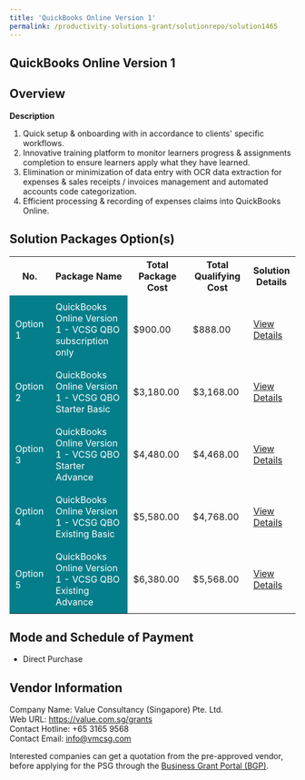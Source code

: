 ```yaml
---
title: 'QuickBooks Online Version 1'
permalink: /productivity-solutions-grant/solutionrepo/solution1465
---
```


## QuickBooks Online Version 1

## Overview

**Description**

1) Quick setup & onboarding with in accordance to clients' specific workflows.
2) Innovative training platform to monitor learners progress & assignments completion to ensure learners apply what they have learned.
3) Elimination or minimization of data entry with OCR data extraction for expenses & sales receipts / invoices management and automated accounts code categorization. 
4) Efficient processing & recording of expenses claims into QuickBooks Online.

## Solution Packages Option(s)

<table>
<tr>
<th><b>No.</b></th>
<th><b>Package Name</b></th>
<th><b>Total Package Cost</b></th>
<th><b>Total Qualifying Cost</b></th>
<th><b>Solution Details</b></th>
</tr>
<tr>
<td style='padding: 10px; background-color: #037E8A; color: #FFFFFF;'>Option 1</td>
<td style='padding: 10px; background-color: #037E8A; color: #FFFFFF;'>QuickBooks Online Version 1 - VCSG QBO subscription only</td>
<td style='padding: 10px;'>$900.00</td>
<td style='padding: 10px;'>$888.00</td>
<td style='padding: 10px;'><a href='/images/psg/Value_Consultancy_20200541_Desensitised_Annex_3_Part_1.pdf' target='_blank'>View Details</a></td>
</tr>
<tr>
<td style='padding: 10px; background-color: #037E8A; color: #FFFFFF;'>Option 2</td>
<td style='padding: 10px; background-color: #037E8A; color: #FFFFFF;'>QuickBooks Online Version 1 - VCSG QBO Starter Basic</td>
<td style='padding: 10px;'>$3,180.00</td>
<td style='padding: 10px;'>$3,168.00</td>
<td style='padding: 10px;'><a href='/images/psg/Value_Consultancy_20200541_Desensitised_Annex_3_Part_23.pdf' target='_blank'>View Details</a></td>
</tr>
<tr>
<td style='padding: 10px; background-color: #037E8A; color: #FFFFFF;'>Option 3</td>
<td style='padding: 10px; background-color: #037E8A; color: #FFFFFF;'>QuickBooks Online Version 1 - VCSG QBO Starter Advance</td>
<td style='padding: 10px;'>$4,480.00</td>
<td style='padding: 10px;'>$4,468.00</td>
<td style='padding: 10px;'><a href='/images/psg/Value_Consultancy_20200541_Desensitised_Annex_3_Part_45.pdf' target='_blank'>View Details</a></td>
</tr>
<tr>
<td style='padding: 10px; background-color: #037E8A; color: #FFFFFF;'>Option 4</td>
<td style='padding: 10px; background-color: #037E8A; color: #FFFFFF;'>QuickBooks Online Version 1 - VCSG QBO Existing Basic</td>
<td style='padding: 10px;'>$5,580.00</td>
<td style='padding: 10px;'>$4,768.00</td>
<td style='padding: 10px;'><a href='/images/psg/Value_Consultancy_20200541_Desensitised_Annex_3_Part_67.pdf' target='_blank'>View Details</a></td>
</tr>
<tr>
<td style='padding: 10px; background-color: #037E8A; color: #FFFFFF;'>Option 5</td>
<td style='padding: 10px; background-color: #037E8A; color: #FFFFFF;'>QuickBooks Online Version 1 - VCSG QBO Existing Advance</td>
<td style='padding: 10px;'>$6,380.00</td>
<td style='padding: 10px;'>$5,568.00</td>
<td style='padding: 10px;'><a href='/images/psg/Value_Consultancy_20200541_Desensitised_Annex_3_Part_89.pdf' target='_blank'>View Details</a></td>
</tr>
</table>

## Mode and Schedule of Payment

 - Direct Purchase

## Vendor Information

 Company Name: Value Consultancy (Singapore) Pte. Ltd.<br>Web URL: https://value.com.sg/grants<br>Contact Hotline: +65 3165 9568<br>Contact Email: info@vmcsg.com 

Interested companies can get a quotation from the pre-approved vendor, before applying for the PSG through the <a href='https://www.businessgrants.gov.sg/' target='_blank' rel='noopener'>Business Grant Portal (BGP)</a>.

<script src="/jquery/resize-tables.js"></script>
